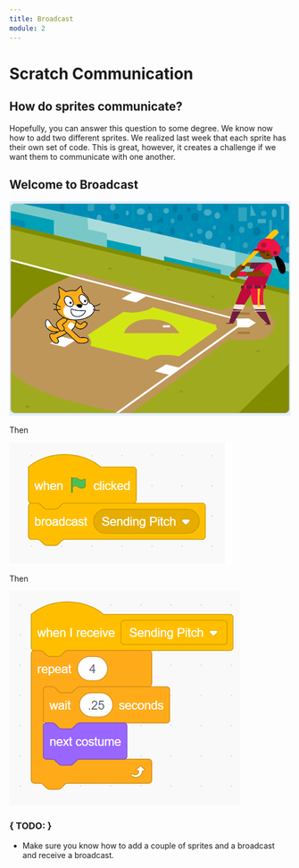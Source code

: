 ```yaml
---
title: Broadcast
module: 2
---
```


# Scratch Communication

## How do sprites communicate?

Hopefully, you can answer this question to some degree. We know now how to add two different sprites. We realized last week that each sprite has their own set of code.  This is great, however, it creates a challenge if we want them to communicate with one another.


## Welcome to Broadcast

![Image of two Sprites](../imgs/Broadcast.png)

Then

![Send a Broadcast](../imgs/Send.png)

Then

![Receive a Broadcast](../imgs/Receive.png)




### { TODO: }

- Make sure you know how to add a couple of sprites and a broadcast and receive a broadcast.
```


